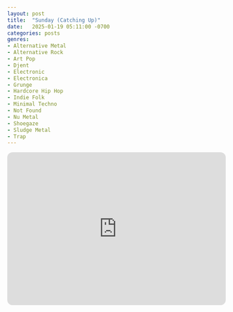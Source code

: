 ```yaml
---
layout: post
title:  "Sunday (Catching Up)"
date:   2025-01-19 05:11:00 -0700
categories: posts
genres:
- Alternative Metal
- Alternative Rock
- Art Pop
- Djent
- Electronic
- Electronica
- Grunge
- Hardcore Hip Hop
- Indie Folk
- Minimal Techno
- Not Found
- Nu Metal
- Shoegaze
- Sludge Metal
- Trap
---
```

<iframe style="border-radius:12px" src="https://open.spotify.com/embed/playlist/33XvZDFkx5ZXOl5kETsDix?utm_source=generator" width="100%" height="352" frameBorder="0" allowfullscreen="" allow="autoplay; clipboard-write; encrypted-media; fullscreen; picture-in-picture" loading="lazy"></iframe>